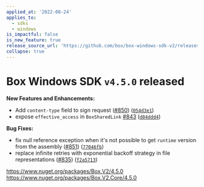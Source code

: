 ```yaml
---
applied_at: '2022-08-24'
applies_to:
  - sdks
  - windows
is_impactful: false
is_new_feature: true
release_source_url: 'https://github.com/box/box-windows-sdk-v2/releases/tag/v4.5.0'
collapse: true
---
```


# Box Windows SDK `v4.5.0` released

**New Features and Enhancements:**

* Add `content-type` field to sign request ([#850][1]) ([`054d3e1`][2])
* expose `effective_access` in `BoxSharedLink` [#843][3] ([`d84ddd4`][4])

**Bug Fixes:**

* fix null reference exception when it's not possible to get `runtime` version from the assembly ([#851][5]) ([`77046fb`][6])
* replace infinite retries with exponential backoff strategy in file representations ([#835][7]) ([`f2a5713`][8])

<https://www.nuget.org/packages/Box.V2/4.5.0>
<https://www.nuget.org/packages/Box.V2.Core/4.5.0>

[1]: https://github.com/box/box-windows-sdk-v2/issues/850

[2]: https://github.com/box/box-windows-sdk-v2/commit/054d3e1a5f44b6a4a0292e8f9444266b2de0fff0

[3]: https://github.com/box/box-windows-sdk-v2/issues/843

[4]: https://github.com/box/box-windows-sdk-v2/commit/d84ddd48aac489ecdd1d9dc740a7672cb064b0ca

[5]: https://github.com/box/box-windows-sdk-v2/issues/851

[6]: https://github.com/box/box-windows-sdk-v2/commit/77046fb0c1ce80b6e7e2dc30058ed275e46e990c

[7]: https://github.com/box/box-windows-sdk-v2/issues/835

[8]: https://github.com/box/box-windows-sdk-v2/commit/f2a57136078de8b1fc59ec2c4a9e98c062d9d19b
